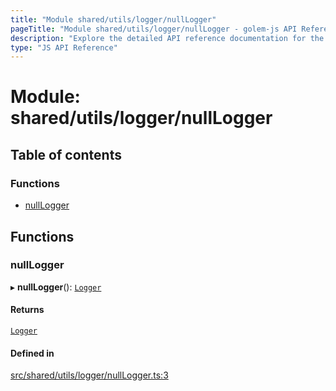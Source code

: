 ```yaml
---
title: "Module shared/utils/logger/nullLogger"
pageTitle: "Module shared/utils/logger/nullLogger - golem-js API Reference"
description: "Explore the detailed API reference documentation for the Module shared/utils/logger/nullLogger within the golem-js SDK for the Golem Network."
type: "JS API Reference"
---
```

# Module: shared/utils/logger/nullLogger

## Table of contents

### Functions

- [nullLogger](shared_utils_logger_nullLogger#nulllogger)

## Functions

### nullLogger

▸ **nullLogger**(): [`Logger`](../interfaces/shared_utils_logger_logger.Logger)

#### Returns

[`Logger`](../interfaces/shared_utils_logger_logger.Logger)

#### Defined in

[src/shared/utils/logger/nullLogger.ts:3](https://github.com/golemfactory/golem-js/blob/570126bc/src/shared/utils/logger/nullLogger.ts#L3)
